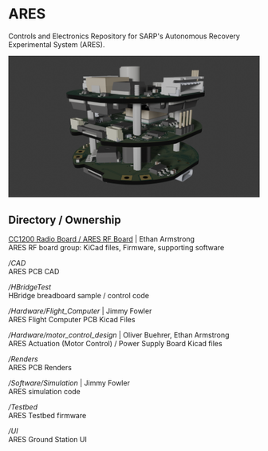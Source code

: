 # ARES
Controls and Electronics Repository for SARP's Autonomous Recovery Experimental System (ARES).

![ARES Middle Image](https://github.com/explosion33/ARES/blob/main/Renders/ARES_MID.png)

## Directory / Ownership

[CC1200 Radio Board / ARES RF Board](https://github.com/stars/explosion33/lists/cc1200-radio-project) | Ethan Armstrong
<br/>
ARES RF board group: KiCad files, Firmware, supporting software

*/CAD*
<br/>
ARES PCB CAD

*/HBridgeTest*
<br/>
HBridge breadboard sample / control code

*/Hardware/Flight_Computer* | Jimmy Fowler
<br/>
ARES Flight Computer PCB Kicad Files

*/Hardware/motor_control_design* | Oliver Buehrer, Ethan Armstrong
<br/>
ARES Actuation (Motor Control) / Power Supply Board Kicad files


*/Renders*
<br/>
ARES PCB Renders

*/Software/Simulation* | Jimmy Fowler
<br/>
ARES simulation code

*/Testbed*
<br/>
ARES Testbed firmware

*/UI*
<br/>
ARES Ground Station UI
